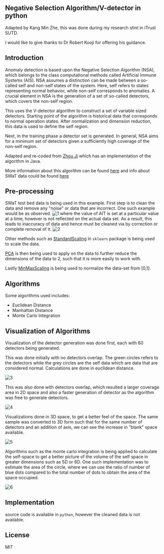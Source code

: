 ## Negative Selection Algorithm/V-detector in python

Adapted by Kang Min Zhe, this was done during my research stint in iTrust SUTD.

I would like to give thanks to Dr Robert Kooji for offering his guidance.

## Introduction

Anomaly detection is based upon the Negative Selection Algorithm (NSA), which belongs to the class computational methods called Artificial Immune Systems (AIS). NSA assumes a distinction can be made between a so-called self and non-self states of the system. Here, self refers to states representing normal behavior, while non-self corresponds to anomalies. A crucial element in NSA is the generation of a set of so-called detectors, which covers the non-self region. 

This uses the V-detector algorithm to construct a set of variable sized detectors. Starting point of the algorithm is historical data that corresponds to normal operation states. After normalization and dimension reduction, this data is used to define the self region. 

Next, in the training phase a detector set is generated. In general, NSA aims for a minimum set of detectors given a sufficiently high coverage of the non-self region.

Adapted and re-coded from [Zhou Ji](http://zhouji.net.s3-website-us-east-1.amazonaws.com/vdetector.html) which has an implementation of the algorithm in Java. 

More information about this algorithm can be found [here](https://www.semanticscholar.org/paper/V-detector%3A-An-efficient-negative-selection-with-Ji-Dasgupta/10f6e1740f05268fe3d0cb0aaa312b80dbdaadf8) and info about SWaT data could be found [here](https://itrust.sutd.edu.sg/testbeds/secure-water-treatment-swat/)

## Pre-processing

SWaT test bed data is being used in this example. First step is to clean the data and remove any "noise" or data that are incorrect. One such example would be as observed.
![1](https://i.imgur.com/PTwhLSg.png)
where the value of AIT is set at a particular value at a time, however is not reflected on the actual data set. As a result, this leads to inaccuracy of data and hence must be cleaned via by correction or complete removal of it.
![2](https://i.imgur.com/l2hX9qL.png)

Other methods such as [StandardScaling](https://scikit-learn.org/stable/modules/generated/sklearn.preprocessing.StandardScaler.html) in `sklearn`
 package is being used to scale the data.

[PCA](https://scikit-learn.org/stable/modules/generated/sklearn.decomposition.PCA.html) is then being used to apply on the data to further reduce the dimensions of the data to 2, such that it is more easily to work with.

Lastly [MinMaxScaling](https://scikit-learn.org/stable/modules/generated/sklearn.preprocessing.MinMaxScaler.html) is being used to normalize the data-set from [0,1].

## Algorithms
Some algorithms used includes:
* Euclidean Distance
* Manhattan Distance
* Monte Carlo Integration

## Visualization of Algorithms
Visualization of the detector generation was done first, each with 60 detectors being generated.

This was done initially with no detectors overlap. The green circles refers to the detectors while the grey circles are the self data which are data that are considered normal. Calculations are done in euclidean distance.

![3](https://i.imgur.com/lDbh510.png)

This was also done with detectors overlap, which resulted a larger coverage area in 2D space and also a faster generation of detector as the algorithm was free to generate detectors.

![4](https://i.imgur.com/r7qPYsL.png)

Visualizations done in 3D space, to get a better feel of the space. The same sample was converted to 3D form such that for the same number of detectors and an addition of axis, we can see the increase in "blank" space available.

![5](https://media.giphy.com/media/Q5chI7vxkBfF9D8IHZ/giphy.gif)

Algorithms such as the monte carlo integration is being applied to calculate the self-space to get a better picture of the volume of the self space in greater dimensions such as 5D or 6D. One such implementation was to estimate the area of the circle, where we can use the ratio of number of blue dots compared to the total number of dots to obtain the area of the space occupied. 

![6](https://i.imgur.com/Jl94TWi.gif)

## Implementation
source code is available in `python`, however the cleaned data is not available. 

## License
MIT

